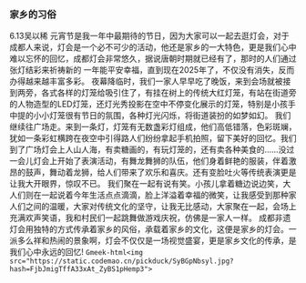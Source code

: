   ### 家乡的习俗
6.13吴以稀
  元宵节是我一年中最期待的节日，因为大家可以一起去逛灯会，对于成都人来说，灯会是一个必不可少的活动，他还是家乡的一大特色，更是我们心中难以忘怀的回忆，成都灯会非常悠久，据说唐朝时期就已经有了，那时的人们通过张灯结彩来祈祷新的 一年能平安幸福，直到现在2025年了，不仅没有消失，反而办得越来越丰富多彩。
  夜幕降临时，我们一家人早早吃了晚饭，来到会场就被接到两旁，各式各样的灯笼给吸引住了，有挂在树上的传统大红灯笼，有站在街道旁的人物造型的LED灯笼，还灯光秀投影在空中不停变化展示的灯笼，特别是小孩手中提的小小灯笼很有节日的氛围，各种灯光闪烁，将街道装扮的如梦如幻。
  我们继续往广场走。来到一条灯，灯笼有无数盏彩灯组成，他们高低错落，色彩斑斓，犹如一条彩虹横跨在夜空中引得路人们纷纷拿起手机拍照，留下美好的回忆。我们到了广场灯会上人山人海，有卖糖画的，有玩灯笼的，还有卖各种美食的……没过一会儿灯会上开始了表演活动，有舞龙舞狮的队伍，他们身着鲜艳的服装，伴着激昂的鼓声，舞动着龙狮，给人们带来了欢乐和喜庆。还有变脸吐火等传统表演更是让我大开眼界，惊叹不已。
  我们聚在一起有说有笑。小孩儿拿着糖边说边笑，大人们则在一起说着今年生活点点滴滴，脸上洋溢着幸福的微笑，让我感受到那种家人们之间的温暖，大家对传统文化的坚守，让我无比感动，大家聚在一起，会场上充满欢声笑语，我和村民们一起跳舞做游戏庆祝，仿佛是一家人一样。
  成都非遗灯会用独特的方式传承着家乡的风俗，承载着家乡的文化，这便是家乡的灯会。一派多么祥和热闹的景象啊，灯会不仅仅是一场视觉盛宴，更是家乡文化的传承，是我们心中永远的回忆!
`Gmeek-html<img src="https://static.codemao.cn/pickduck/SyBGpNbsyl.jpg?hash=FjbJmigTffA33xAt_ZyBS1pHemp3">`